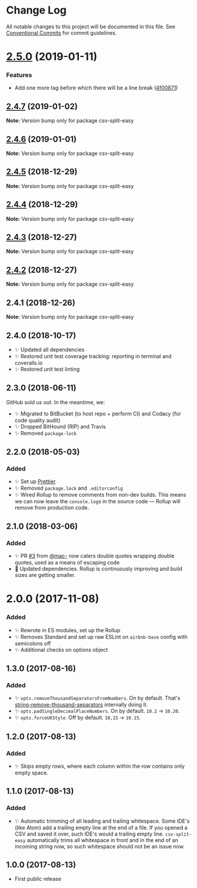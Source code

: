 # Change Log

All notable changes to this project will be documented in this file.
See [Conventional Commits](https://conventionalcommits.org) for commit guidelines.

# [2.5.0](https://bitbucket.org/codsen/codsen/src/master/packages/csv-split-easy/compare/csv-split-easy@2.4.7...csv-split-easy@2.5.0) (2019-01-11)


### Features

* Add one more tag before which there will be a line break ([4f00871](https://bitbucket.org/codsen/codsen/src/master/packages/csv-split-easy/commits/4f00871))





## [2.4.7](https://bitbucket.org/codsen/codsen/src/master/packages/csv-split-easy/compare/csv-split-easy@2.4.6...csv-split-easy@2.4.7) (2019-01-02)

**Note:** Version bump only for package csv-split-easy

## [2.4.6](https://bitbucket.org/codsen/codsen/src/master/packages/csv-split-easy/compare/csv-split-easy@2.4.5...csv-split-easy@2.4.6) (2019-01-01)

**Note:** Version bump only for package csv-split-easy

## [2.4.5](https://bitbucket.org/codsen/codsen/src/master/packages/csv-split-easy/compare/csv-split-easy@2.4.4...csv-split-easy@2.4.5) (2018-12-29)

**Note:** Version bump only for package csv-split-easy

## [2.4.4](https://bitbucket.org/codsen/codsen/src/master/packages/csv-split-easy/compare/csv-split-easy@2.4.3...csv-split-easy@2.4.4) (2018-12-29)

**Note:** Version bump only for package csv-split-easy

## [2.4.3](https://bitbucket.org/codsen/codsen/src/master/packages/csv-split-easy/compare/csv-split-easy@2.4.2...csv-split-easy@2.4.3) (2018-12-27)

**Note:** Version bump only for package csv-split-easy

## [2.4.2](https://bitbucket.org/codsen/codsen/src/master/packages/csv-split-easy/compare/csv-split-easy@2.4.1...csv-split-easy@2.4.2) (2018-12-27)

**Note:** Version bump only for package csv-split-easy

## 2.4.1 (2018-12-26)

**Note:** Version bump only for package csv-split-easy

## 2.4.0 (2018-10-17)

- ✨ Updated all dependencies
- ✨ Restored unit test coverage tracking: reporting in terminal and coveralls.io
- ✨ Restored unit test linting

## 2.3.0 (2018-06-11)

GitHub sold us out. In the meantime, we:

- ✨ Migrated to BitBucket (to host repo + perform CI) and Codacy (for code quality audit)
- ✨ Dropped BitHound (RIP) and Travis
- ✨ Removed `package-lock`

## 2.2.0 (2018-05-03)

### Added

- ✨ Set up [Prettier](https://prettier.io)
- ✨ Removed `package.lock` and `.editorconfig`
- ✨ Wired Rollup to remove comments from non-dev builds. This means we can now leave the `console.log`s in the source code — Rollup will remove from production code.

## 2.1.0 (2018-03-06)

### Added

- ✨ PR [#3](https://bitbucket.org/codsen/csv-split-easy/pull/3) from [@mac-](https://github.com/mac-) now caters double quotes wrapping double quotes, used as a means of escaping code
- 🔧 Updated dependencies. Rollup is continuously improving and build sizes are getting smaller.

# 2.0.0 (2017-11-08)

### Added

- ✨ Rewrote in ES modules, set up the Rollup
- ✨ Removes Standard and set up raw ESLint on `airbnb-base` config with semicolons off
- ✨ Additional checks on options object

## 1.3.0 (2017-08-16)

### Added

- ✨ `opts.removeThousandSeparatorsFromNumbers`. On by default. That's [string-remove-thousand-separators](https://bitbucket.org/codsen/string-remove-thousand-separators) internally doing it.
- ✨ `opts.padSingleDecimalPlaceNumbers`. On by default. `10.2` → `10.20`.
- ✨ `opts.forceUKStyle`. Off by default. `10,15` → `10.15`.

## 1.2.0 (2017-08-13)

### Added

- ✨ Skips empty rows, where each column within the row contains only empty space.

## 1.1.0 (2017-08-13)

### Added

- ✨ Automatic trimming of all leading and trailing whitespace. Some IDE's (like Atom) add a trailing empty line at the end of a file. If you opened a CSV and saved it over, such IDE's would a trailing empty line. `csv-split-easy` automatically trims all whitespace in front and in the end of an incoming string now, so such whitespace should not be an issue now.

## 1.0.0 (2017-08-13)

- First public release
